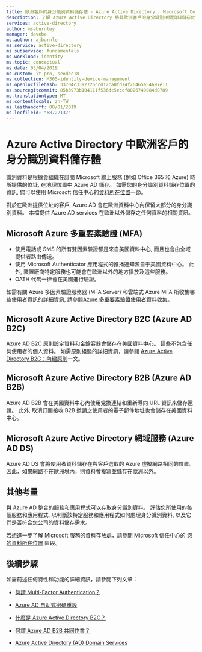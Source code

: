 ```yaml
---
title: 歐洲客戶的身分識別資料儲存體 - Azure Active Directory | Microsoft Docs
description: 了解 Azure Active Directory 將其歐洲客戶的身分識別相關資料儲存於何處。
services: active-directory
author: msaburnley
manager: daveba
ms.author: ajburnle
ms.service: active-directory
ms.subservice: fundamentals
ms.workload: identity
ms.topic: conceptual
ms.date: 03/04/2019
ms.custom: it-pro, seodec18
ms.collection: M365-identity-device-management
ms.openlocfilehash: 33704c3392726ccd12ca0fd74f26465a54697e11
ms.sourcegitcommit: 85b3973b104111f536dc5eccf8026749084d8789
ms.translationtype: MT
ms.contentlocale: zh-TW
ms.lasthandoff: 08/01/2019
ms.locfileid: "68722137"
---
```

# <a name="identity-data-storage-for-european-customers-in-azure-active-directory"></a>Azure Active Directory 中歐洲客戶的身分識別資料儲存體
識別資料是根據貴組織在訂閱 Microsoft 線上服務 (例如 Office 365 和 Azure) 時所提供的位址, 在地理位置中 Azure AD 儲存。 如需您的身分識別資料儲存位置的資訊, 您可以使用 Microsoft 信任中心的[資料所在位置](https://www.microsoft.com/trustcenter/privacy/where-your-data-is-located)一節。

對於在歐洲提供位址的客戶, Azure AD 會在歐洲資料中心內保留大部分的身分識別資料。 本檔提供 Azure AD services 在歐洲以外儲存之任何資料的相關資訊。

## <a name="microsoft-azure-multi-factor-authentication-mfa"></a>Microsoft Azure 多重要素驗證 (MFA)
    
- 使用電話或 SMS 的所有雙因素驗證都是來自美國資料中心, 而且也會由全域提供者路由傳送。
- 使用 Microsoft Authenticator 應用程式的推播通知源自于美國資料中心。 此外, 裝置廠商特定服務也可能會在歐洲以外的地方播放及這些服務。
- OATH 代碼一律會在美國進行驗證。 

如需有關 Azure 多因素驗證服務器 (MFA Server) 和雲端式 Azure MFA 所收集哪些使用者資訊的詳細資訊, 請參閱[Azure 多重要素驗證使用者資料收集](https://docs.microsoft.com/azure/active-directory/authentication/howto-mfa-reporting-datacollection)。

## <a name="microsoft-azure-active-directory-b2c-azure-ad-b2c"></a>Microsoft Azure Active Directory B2C (Azure AD B2C)

Azure AD B2C 原則設定資料和金鑰容器會儲存在美國資料中心。 這些不包含任何使用者的個人資料。 如需原則組態的詳細資訊，請參閱 [Azure Active Directory B2C：內建原則](https://docs.microsoft.com/azure/active-directory-b2c/active-directory-b2c-reference-policies)一文。

## <a name="microsoft-azure-active-directory-b2b-azure-ad-b2b"></a>Microsoft Azure Active Directory B2B (Azure AD B2B) 
    
Azure AD B2B 會在美國資料中心內使用兌換連結和重新導向 URL 資訊來儲存邀請。 此外, 取消訂閱接收 B2B 邀請之使用者的電子郵件地址也會儲存在美國資料中心。

## <a name="microsoft-azure-active-directory-domain-services-azure-ad-ds"></a>Microsoft Azure Active Directory 網域服務 (Azure AD DS)

Azure AD DS 會將使用者資料儲存在與客戶選取的 Azure 虛擬網路相同的位置。 因此，如果網路不在歐洲境內，則資料會複寫並儲存在歐洲以外。

## <a name="other-considerations"></a>其他考量

與 Azure AD 整合的服務和應用程式可以存取身分識別資料。 評估您所使用的每個服務和應用程式, 以判斷該特定服務和應用程式如何處理身分識別資料, 以及它們是否符合您公司的資料儲存需求。

若想進一步了解 Microsoft 服務的資料存放處，請參閱 Microsoft 信任中心的 [您的資料所在位置](https://www.microsoft.com/trustcenter/privacy/where-your-data-is-located) 區段。

## <a name="next-steps"></a>後續步驟
如需前述任何特性和功能的詳細資訊，請參閱下列文章：
- [何謂 Multi-Factor Authentication？](https://docs.microsoft.com/azure/active-directory/authentication/multi-factor-authentication)

- [Azure AD 自助式密碼重設](https://docs.microsoft.com/azure/active-directory/authentication/active-directory-passwords-overview)

- [什麼是 Azure Active Directory B2C？](https://docs.microsoft.com/azure/active-directory-b2c/active-directory-b2c-overview)

- [何謂 Azure AD B2B 共同作業？](https://docs.microsoft.com/azure/active-directory/active-directory-b2b-what-is-azure-ad-b2b)

- [Azure Active Directory (AD) Domain Services](https://docs.microsoft.com/azure/active-directory-domain-services/active-directory-ds-overview)
